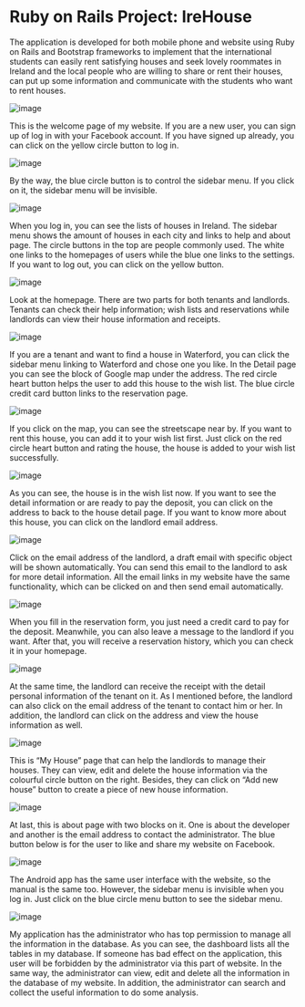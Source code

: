 # Ruby on Rails Project: IreHouse

   The application is developed for both mobile phone and website using Ruby on Rails and 
Bootstrap frameworks to implement that the international students can easily rent satisfying 
houses and seek lovely roommates in Ireland and the local people who are willing to share or 
rent their houses, can put up some information and communicate with the students who want to 
rent houses.

![image](https://github.com/LucyMiaoO/IreHouse/blob/master/app/assets/images/img/01.png)

This is the welcome page of my website. If you are a new user, you can sign up of log in with your Facebook account. If you have signed up already, you can click on the yellow circle button to log in.

![image](https://github.com/LucyMiaoO/IreHouse/blob/master/app/assets/images/img/02.png)

By the way, the blue circle button is to control the sidebar menu. If you click on it, the sidebar menu will be invisible.

![image](https://github.com/LucyMiaoO/IreHouse/blob/master/app/assets/images/img/03.png)

When you log in, you can see the lists of houses in Ireland. The sidebar menu shows the amount of houses in each city and links to help and about page. The circle buttons in the top are people commonly used. The white one links to the homepages of users while the blue one links to the settings. If you want to log out, you can click on the yellow button.

![image](https://github.com/LucyMiaoO/IreHouse/blob/master/app/assets/images/img/04.png)

Look at the homepage. There are two parts for both tenants and landlords. Tenants can check their help information; wish lists and reservations while landlords can view their house information and receipts.

![image](https://github.com/LucyMiaoO/IreHouse/blob/master/app/assets/images/img/05.png)

If you are a tenant and want to find a house in Waterford, you can click the sidebar menu linking to Waterford and chose one you like. In the Detail page you can see the block of Google map under the address. The red circle heart button helps the user to add this house to the wish list. The blue circle credit card button links to the reservation page.

![image](https://github.com/LucyMiaoO/IreHouse/blob/master/app/assets/images/img/06.png)

If you click on the map, you can see the streetscape near by. If you want to rent this house, you can add it to your wish list first. Just click on the red circle heart button and rating the house, the house is added to your wish list successfully.

![image](https://github.com/LucyMiaoO/IreHouse/blob/master/app/assets/images/img/07.png)

As you can see, the house is in the wish list now. If you want to see the detail information or are ready to pay the deposit, you can click on the address to back to the house detail page. If you want to know more about this house, you can click on the landlord email address.

![image](https://github.com/LucyMiaoO/IreHouse/blob/master/app/assets/images/img/08.png)


Click on the email address of the landlord, a draft email with specific object will be shown automatically. You can send this email to the landlord to ask for more detail information. All the email links in my website have the same functionality, which can be clicked on and then send email automatically.

![image](https://github.com/LucyMiaoO/IreHouse/blob/master/app/assets/images/img/09.png)

When you fill in the reservation form, you just need a credit card to pay for the deposit. Meanwhile, you can also leave a message to the landlord if you want. After that, you will receive a reservation history, which you can check it in your homepage.

![image](https://github.com/LucyMiaoO/IreHouse/blob/master/app/assets/images/img/10.png)

At the same time, the landlord can receive the receipt with the detail personal information of the tenant on it. As I mentioned before, the landlord can also click on the email address of the tenant to contact him or her. In addition, the landlord can click on the address and view the house information as well.

![image](https://github.com/LucyMiaoO/IreHouse/blob/master/app/assets/images/img/11.png)

This is “My House” page that can help the landlords to manage their houses. They can view, edit and delete the house information via the colourful circle button on the right. Besides, they can click on “Add new house” button to create a piece of new house information.

![image](https://github.com/LucyMiaoO/IreHouse/blob/master/app/assets/images/img/14.png)

At last, this is about page with two blocks on it. One is about the developer and another is the email address to contact the administrator. The blue button below is for the user to like and share my website on Facebook.

![image](https://github.com/LucyMiaoO/IreHouse/blob/master/app/assets/images/img/12.png)

The Android app has the same user interface with the website, so the manual is the same too. However, the sidebar menu is invisible when you log in. Just click on the blue circle menu button to see the sidebar menu.

![image](https://github.com/LucyMiaoO/IreHouse/blob/master/app/assets/images/img/13.png)

My application has the administrator who has top permission to manage all the information in the database. As you can see, the dashboard lists all the tables in my database. If someone has bad effect on the application, this user will be forbidden by the administrator via this part of website. In the same way, the administrator can view, edit and delete all the information in the database of my website. In addition, the administrator can search and collect the useful information to do some analysis.
